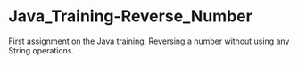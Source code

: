 # Java_Training-Reverse_Number
First assignment on the Java training. Reversing a number without using any String operations.
